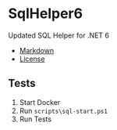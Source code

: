 # SqlHelper6
Updated SQL Helper for .NET 6

* [Markdown](BlitzkriegSoftware.AdoSqlHelper6.md)
* [License](LICENSE)

## Tests

1. Start Docker
2. Run `scripts\sql-start.ps1`
3. Run Tests